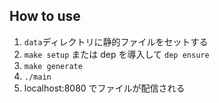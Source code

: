 ## How to use
1. `data`ディレクトリに静的ファイルをセットする
2. `make setup` または dep を導入して `dep ensure`
2. `make generate`
3. `./main`
4. localhost:8080 でファイルが配信される
